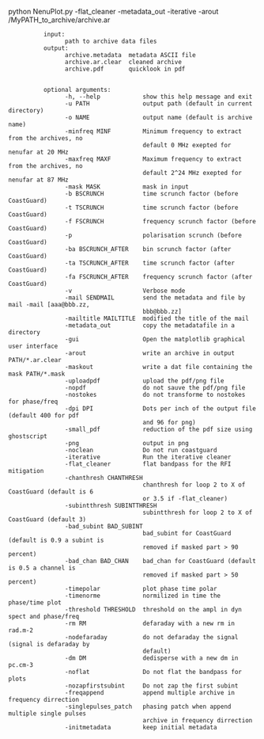 
python NenuPlot.py -flat_cleaner -metadata_out -iterative -arout  /MyPATH_to_archive/archive.ar



              input:
                    path to archive data files
              output:
                    archive.metadata  metadata ASCII file
                    archive.ar.clear  cleaned archive
                    archive.pdf       quicklook in pdf


              optional arguments:
                    -h, --help            show this help message and exit
                    -u PATH               output path (default in current directory)
                    -o NAME               output name (default is archive name)
                    -minfreq MINF         Minimum frequency to extract from the archives, no
                                          default 0 MHz exepted for nenufar at 20 MHz
                    -maxfreq MAXF         Maximum frequency to extract from the archives, no
                                          default 2^24 MHz exepted for nenufar at 87 MHz
                    -mask MASK            mask in input
                    -b BSCRUNCH           time scrunch factor (before CoastGuard)
                    -t TSCRUNCH           time scrunch factor (before CoastGuard)
                    -f FSCRUNCH           frequency scrunch factor (before CoastGuard)
                    -p                    polarisation scrunch (before CoastGuard)
                    -ba BSCRUNCH_AFTER    bin scrunch factor (after CoastGuard)
                    -ta TSCRUNCH_AFTER    time scrunch factor (after CoastGuard)
                    -fa FSCRUNCH_AFTER    frequency scrunch factor (after CoastGuard)
                    -v                    Verbose mode
                    -mail SENDMAIL        send the metadata and file by mail -mail [aaa@bbb.zz,
                                          bbb@bbb.zz]
                    -mailtitle MAILTITLE  modified the title of the mail
                    -metadata_out         copy the metadatafile in a directory
                    -gui                  Open the matplotlib graphical user interface
                    -arout                write an archive in output PATH/*.ar.clear
                    -maskout              write a dat file containing the mask PATH/*.mask
                    -uploadpdf            upload the pdf/png file
                    -nopdf                do not sauve the pdf/png file
                    -nostokes             do not transforme to nostokes for phase/freq
                    -dpi DPI              Dots per inch of the output file (default 400 for pdf
                                          and 96 for png)
                    -small_pdf            reduction of the pdf size using ghostscript
                    -png                  output in png
                    -noclean              Do not run coastguard
                    -iterative            Run the iterative cleaner
                    -flat_cleaner         flat bandpass for the RFI mitigation
                    -chanthresh CHANTHRESH
                                          chanthresh for loop 2 to X of CoastGuard (default is 6
                                          or 3.5 if -flat_cleaner)
                    -subintthresh SUBINTTHRESH
                                          subintthresh for loop 2 to X of CoastGuard (default 3)
                    -bad_subint BAD_SUBINT
                                          bad_subint for CoastGuard (default is 0.9 a subint is
                                          removed if masked part > 90 percent)
                    -bad_chan BAD_CHAN    bad_chan for CoastGuard (default is 0.5 a channel is
                                          removed if masked part > 50 percent)
                    -timepolar            plot phase time polar
                    -timenorme            normilized in time the phase/time plot
                    -threshold THRESHOLD  threshold on the ampl in dyn spect and phase/freq
                    -rm RM                defaraday with a new rm in rad.m-2
                    -nodefaraday          do not defaraday the signal (signal is defaraday by
                                          default)
                    -dm DM                dedisperse with a new dm in pc.cm-3
                    -noflat               Do not flat the bandpass for plots
                    -nozapfirstsubint     Do not zap the first subint
                    -freqappend           append multiple archive in frequency dirrection
                    -singlepulses_patch   phasing patch when append multiple single pulses
                                          archive in frequency dirrection
                    -initmetadata         keep initial metadata

